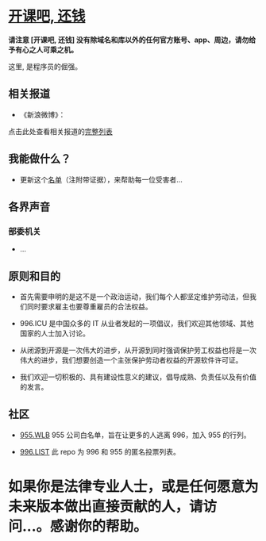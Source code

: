 [开课吧, 还钱](https://)
=======
**请注意 [开课吧, 还钱] 没有除域名和库以外的任何官方账号、app、周边，请勿给予有心之人可乘之机。**


这里, 是程序员的倔强。


相关报道
---

- 《新浪微博》：[]()

点击此处查看相关报道的[完整列表](/externals/news.md)


我能做什么？
---
- 更新这个[名单](blacklist/README.md)（注附带证据），来帮助每一位受害者...

各界声音
---



### 部委机关
- ...



原则和目的
---

* 首先需要申明的是这不是一个政治运动，我们每个人都坚定维护劳动法，但我们同时要求雇主也要尊重雇员的合法权益。

* 996.ICU 是中国众多的 IT 从业者发起的一项倡议，我们欢迎其他领域、其他国家的人士加入讨论。

* 从闭源到开源是一次伟大的进步，从开源到同时强调保护劳工权益也将是一次伟大的进步，我们想要创造一个主张保护劳动者权益的开源软件许可证。

* 我们欢迎一切积极的、具有建设性意义的建议，倡导成熟、负责任以及有价值的发言。


社区
---

 - [955.WLB](https://github.com/formulahendry/955.WLB) 955 公司白名单，旨在让更多的人逃离 996，加入 955 的行列。

 - [996.LIST](https://github.com/fengT-T/996_list) 此 repo 为 996 和 955 的匿名投票列表。

 


# 如果你是法律专业人士，或是任何愿意为未来版本做出直接贡献的人，请访问...。感谢你的帮助。
